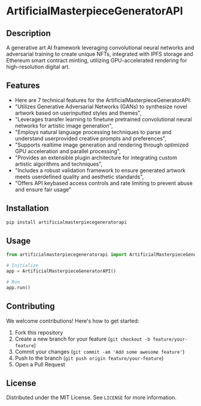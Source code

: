 # ArtificialMasterpieceGeneratorAPI

## Description

A generative art AI framework leveraging convolutional neural networks and adversarial training to create unique NFTs, integrated with IPFS storage and Ethereum smart contract minting, utilizing GPU-accelerated rendering for high-resolution digital art.

## Features

- Here are 7 technical features for the ArtificialMasterpieceGeneratorAPI:
- "Utilizes Generative Adversarial Networks (GANs) to synthesize novel artwork based on userinputted styles and themes",
- "Leverages transfer learning to finetune pretrained convolutional neural networks for artistic image generation",
- "Employs natural language processing techniques to parse and understand userprovided creative prompts and preferences",
- "Supports realtime image generation and rendering through optimized GPU acceleration and parallel processing",
- "Provides an extensible plugin architecture for integrating custom artistic algorithms and techniques",
- "Includes a robust validation framework to ensure generated artwork meets userdefined quality and aesthetic standards",
- "Offers API keybased access controls and rate limiting to prevent abuse and ensure fair usage"
## Installation

```bash
pip install artificialmasterpiecegeneratorapi
```

## Usage

```python
from artificialmasterpiecegeneratorapi import ArtificialMasterpieceGeneratorAPI

# Initialize
app = ArtificialMasterpieceGeneratorAPI()

# Run
app.run()
```

## Contributing

We welcome contributions! Here's how to get started:

1. Fork this repository
2. Create a new branch for your feature (`git checkout -b feature/your-feature`)
3. Commit your changes (`git commit -am 'Add some awesome feature'`)
4. Push to the branch (`git push origin feature/your-feature`)
5. Open a Pull Request

## License

Distributed under the MIT License. See `LICENSE` for more information.
